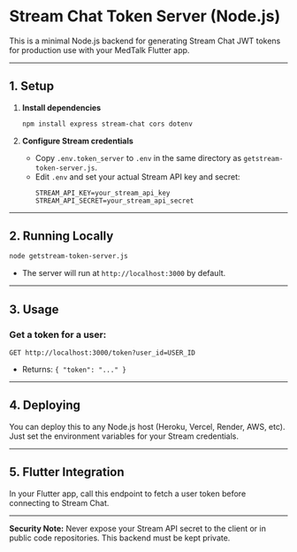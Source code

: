 # Stream Chat Token Server (Node.js)

This is a minimal Node.js backend for generating Stream Chat JWT tokens for production use with your MedTalk Flutter app.

---

## 1. Setup

1. **Install dependencies**
   ```bash
   npm install express stream-chat cors dotenv
   ```

2. **Configure Stream credentials**
   - Copy `.env.token_server` to `.env` in the same directory as `getstream-token-server.js`.
   - Edit `.env` and set your actual Stream API key and secret:
     ```env
     STREAM_API_KEY=your_stream_api_key
     STREAM_API_SECRET=your_stream_api_secret
     ```

---

## 2. Running Locally

```bash
node getstream-token-server.js
```
- The server will run at `http://localhost:3000` by default.

---

## 3. Usage

### Get a token for a user:
```
GET http://localhost:3000/token?user_id=USER_ID
```
- Returns: `{ "token": "..." }`

---

## 4. Deploying

You can deploy this to any Node.js host (Heroku, Vercel, Render, AWS, etc). Just set the environment variables for your Stream credentials.

---

## 5. Flutter Integration

In your Flutter app, call this endpoint to fetch a user token before connecting to Stream Chat.

---

**Security Note:** Never expose your Stream API secret to the client or in public code repositories. This backend must be kept private.
